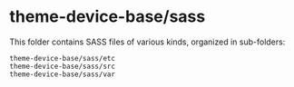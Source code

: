 # theme-device-base/sass

This folder contains SASS files of various kinds, organized in sub-folders:

    theme-device-base/sass/etc
    theme-device-base/sass/src
    theme-device-base/sass/var
